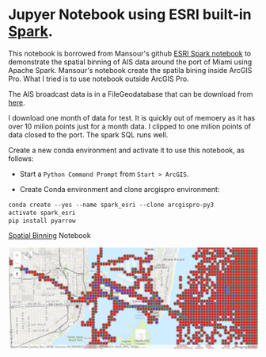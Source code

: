 # Jupyer Notebook using ESRI built-in [Spark](https://spark.apache.org/).

This notebook is borrowed from Mansour's github [ESRI Spark notebook](https://github.com/mraad/spark-esri)  to demonstrate the spatial binning of AIS data around the port of Miami using Apache Spark. Mansour's notebook create the spatila bining inside ArcGIS Pro. What I tried is to use notebook outside ArcGIS Pro.  

The AIS broadcast data is in a FileGeodatabase that can be download from [here](https://marinecadastre.gov/ais). 

I download one month of data for test. It is quickly out of memoery as it has over 10 milion points just for a month data. I clipped to one milion points of data closed to the port. The spark SQL runs well.

Create a new conda environment and activate it to use this notebook, as follows:

- Start a `Python Command Prompt` from `Start > ArcGIS`.

- Create Conda environment and clone arcgispro environment:

```
conda create --yes --name spark_esri --clone arcgispro-py3
activate spark_esri
pip install pyarrow
```
[Spatial Binning](sparkesri_MiamiAIS.ipynb) Notebook

![](media/Pro1.png)
